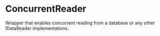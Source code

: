 ConcurrentReader
================

Wrapper that enables concurrent reading from a database or any other IDataReader implementations.